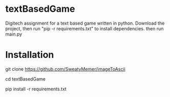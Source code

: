 # textBasedGame
Digitech assignment for a text based game written in python.
Download the project, then run "pip -r requirements.txt" to install dependencies.
then run main.py
# Installation
git clone https://github.com/SweatyMemer/imageToAscii

cd textBasedGame

pip install -r requirements.txt
